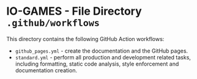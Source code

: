 # IO-GAMES - File Directory **`.github/workflows`**

This directory contains the following GitHub Action workflows:

- `github_pages.yml` - create the documentation and the GitHub pages.
- `standard.yml` - perform all production and development related tasks, including formatting, static code analysis, style enforcement and documentation creation.
